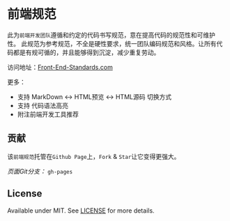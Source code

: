 # 前端规范

此为`前端开发团队`遵循和约定的代码书写规范，意在提高代码的规范性和可维护性。
此规范为参考规范，不全是硬性要求，统一团队编码规范和风格。让所有代码都是有规可循的，并且能够得到沉淀，减少重复劳动。

访问地址：[Front-End-Standards.com]

更多：

* 支持 MarkDown <-> HTML预览 <-> HTML源码 切换方式
* 支持 代码语法高亮
* 附注前端开发工具推荐

## 贡献

该`前端规范`托管在`Github Page`上，`Fork` & `Star`让它变得更强大。

*页面Git分支：* `gh-pages`

## License

Available under MIT. See [LICENSE] for more details.

[Front-End-Standards.com]: http://hzlzh.github.io/Front-End-Standards/ 'Front End Standards'
[LICENSE]: http://rem.mit-license.org 'MIT License'
